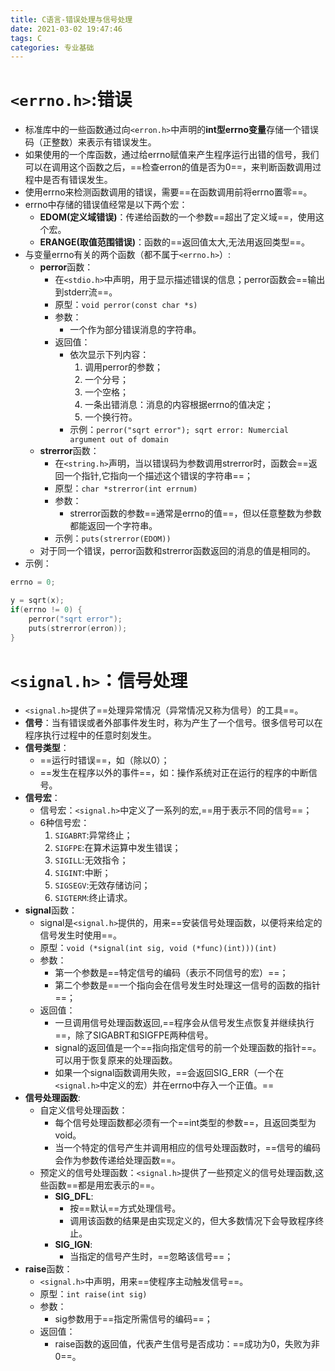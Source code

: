```yaml
---
title: C语言-错误处理与信号处理
date: 2021-03-02 19:47:46
tags: C
categories: 专业基础
---
```


# `<errno.h>`:错误

* 标准库中的一些函数通过向`<erron.h>`中声明的**int型errno变量**存储一个错误码（正整数）来表示有错误发生。
* 如果使用的一个库函数，通过给errno赋值来产生程序运行出错的信号，我们可以在调用这个函数之后，==检查erron的值是否为0==，来判断函数调用过程中是否有错误发生。
* 使用errno来检测函数调用的错误，需要==在函数调用前将errno置零==。
* errno中存储的错误值经常是以下两个宏：
  * **EDOM(定义域错误)**：传递给函数的一个参数==超出了定义域==，使用这个宏。
  * **ERANGE(取值范围错误)**：函数的==返回值太大,无法用返回类型==。
* 与变量errno有关的两个函数（都不属于`<errno.h>`）:
  * **perror**函数：
    * 在`<stdio.h>`中声明，用于显示描述错误的信息；perror函数会==输出到stderr流==。
    * 原型：`void perror(const char *s)`
    * 参数：
      * 一个作为部分错误消息的字符串。
    * 返回值：
      * 依次显示下列内容：
        1. 调用perror的参数；
        2. 一个分号；
        3. 一个空格；
        4. 一条出错消息：消息的内容根据errno的值决定；
        5. 一个换行符。
      * 示例：`perror("sqrt error"); sqrt error: Numercial argument out of domain`
  * **strerror**函数：
    * 在`<string.h>`声明，当以错误码为参数调用strerror时，函数会==返回一个指针,它指向一个描述这个错误的字符串==；
    * 原型：`char *strerror(int errnum)`
    * 参数：
      * strerror函数的参数==通常是errno的值==，但以任意整数为参数都能返回一个字符串。
    * 示例：`puts(strerror(EDOM))`
  * 对于同一个错误，perror函数和strerror函数返回的消息的值是相同的。
* 示例：
```c
errno = 0;

y = sqrt(x);
if(errno != 0) {
    perror("sqrt error");
    puts(strerror(erron));
}
```

# `<signal.h>`：信号处理

* `<signal.h>`提供了==处理异常情况（异常情况又称为信号）的工具==。
* **信号**：当有错误或者外部事件发生时，称为产生了一个信号。很多信号可以在程序执行过程中的任意时刻发生。
* **信号类型**：
  * ==运行时错误==，如（除以0）；
  * ==发生在程序以外的事件==，如：操作系统对正在运行的程序的中断信号。
* **信号宏**：
  * 信号宏：`<signal.h>`中定义了一系列的宏,==用于表示不同的信号==；
  * 6种信号宏：
    1. `SIGABRT`:异常终止；
    2. `SIGFPE`:在算术运算中发生错误；
    3. `SIGILL`:无效指令；
    4. `SIGINT`:中断；
    5. `SIGSEGV`:无效存储访问；
    6. `SIGTERM`:终止请求。
* **signal**函数：
  * signal是`<signal.h>`提供的，用来==安装信号处理函数，以便将来给定的信号发生时使用==。
  * 原型：`void (*signal(int sig, void (*func)(int)))(int)`
  * 参数：
    * 第一个参数是==特定信号的编码（表示不同信号的宏）==；
    * 第二个参数是==一个指向会在信号发生时处理这一信号的函数的指针==；
  * 返回值：
    * 一旦调用信号处理函数返回,==程序会从信号发生点恢复并继续执行==，除了SIGABRT和SIGFPE两种信号。
    * signal的返回值是一个==指向指定信号的前一个处理函数的指针==。可以用于恢复原来的处理函数。
    * 如果一个signal函数调用失败，==会返回SIG_ERR（一个在`<signal.h>`中定义的宏）并在errno中存入一个正值。==
* **信号处理函数**:
  * 自定义信号处理函数：
    * 每个信号处理函数都必须有一个==int类型的参数==，且返回类型为void。
    * 当一个特定的信号产生并调用相应的信号处理函数时，==信号的编码会作为参数传递给处理函数==。
  * 预定义的信号处理函数：`<signal.h>`提供了一些预定义的信号处理函数,这些函数==都是用宏表示的==。
    * **SIG_DFL**:
      * 按==默认==方式处理信号。
      * 调用该函数的结果是由实现定义的，但大多数情况下会导致程序终止。
    * **SIG_IGN**:
      * 当指定的信号产生时，==忽略该信号==；
* **raise**函数：
  * `<signal.h>`中声明，用来==使程序主动触发信号==。
  * 原型：`int raise(int sig)`
  * 参数：
    * sig参数用于==指定所需信号的编码==；
  * 返回值：
    * raise函数的返回值，代表产生信号是否成功：==成功为0，失败为非0==。
    

